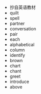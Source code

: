 - 抄自英语教材
- quilt
- spell
- partner
- conversation
- pair
- each
- alphabetical
- column
- identify
- brown
- chart
- chant
- greet
- introduce
- above